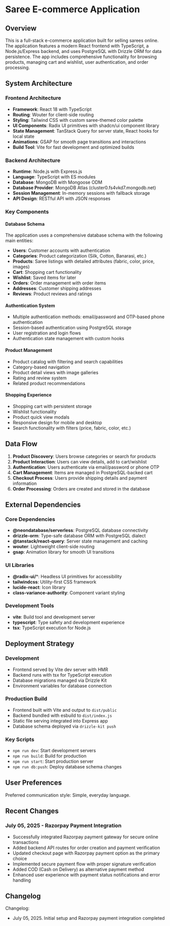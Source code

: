 # Saree E-commerce Application

## Overview

This is a full-stack e-commerce application built for selling sarees online. The application features a modern React frontend with TypeScript, a Node.js/Express backend, and uses PostgreSQL with Drizzle ORM for data persistence. The app includes comprehensive functionality for browsing products, managing cart and wishlist, user authentication, and order processing.

## System Architecture

### Frontend Architecture
- **Framework**: React 18 with TypeScript
- **Routing**: Wouter for client-side routing
- **Styling**: Tailwind CSS with custom saree-themed color palette
- **UI Components**: Radix UI primitives with shadcn/ui component library
- **State Management**: TanStack Query for server state, React hooks for local state
- **Animations**: GSAP for smooth page transitions and interactions
- **Build Tool**: Vite for fast development and optimized builds

### Backend Architecture
- **Runtime**: Node.js with Express.js
- **Language**: TypeScript with ES modules
- **Database**: MongoDB with Mongoose ODM
- **Database Provider**: MongoDB Atlas (cluster0.fs4vkd7.mongodb.net)
- **Session Management**: In-memory sessions with fallback storage
- **API Design**: RESTful API with JSON responses

### Key Components

#### Database Schema
The application uses a comprehensive database schema with the following main entities:
- **Users**: Customer accounts with authentication
- **Categories**: Product categorization (Silk, Cotton, Banarasi, etc.)
- **Products**: Saree listings with detailed attributes (fabric, color, price, images)
- **Cart**: Shopping cart functionality
- **Wishlist**: Saved items for later
- **Orders**: Order management with order items
- **Addresses**: Customer shipping addresses
- **Reviews**: Product reviews and ratings

#### Authentication System
- Multiple authentication methods: email/password and OTP-based phone authentication
- Session-based authentication using PostgreSQL storage
- User registration and login flows
- Authentication state management with custom hooks

#### Product Management
- Product catalog with filtering and search capabilities
- Category-based navigation
- Product detail views with image galleries
- Rating and review system
- Related product recommendations

#### Shopping Experience
- Shopping cart with persistent storage
- Wishlist functionality
- Product quick view modals
- Responsive design for mobile and desktop
- Search functionality with filters (price, fabric, color, etc.)

## Data Flow

1. **Product Discovery**: Users browse categories or search for products
2. **Product Interaction**: Users can view details, add to cart/wishlist
3. **Authentication**: Users authenticate via email/password or phone OTP
4. **Cart Management**: Items are managed in PostgreSQL-backed cart
5. **Checkout Process**: Users provide shipping details and payment information
6. **Order Processing**: Orders are created and stored in the database

## External Dependencies

### Core Dependencies
- **@neondatabase/serverless**: PostgreSQL database connectivity
- **drizzle-orm**: Type-safe database ORM with PostgreSQL dialect
- **@tanstack/react-query**: Server state management and caching
- **wouter**: Lightweight client-side routing
- **gsap**: Animation library for smooth UI transitions

### UI Libraries
- **@radix-ui/***: Headless UI primitives for accessibility
- **tailwindcss**: Utility-first CSS framework
- **lucide-react**: Icon library
- **class-variance-authority**: Component variant styling

### Development Tools
- **vite**: Build tool and development server
- **typescript**: Type safety and development experience
- **tsx**: TypeScript execution for Node.js

## Deployment Strategy

### Development
- Frontend served by Vite dev server with HMR
- Backend runs with tsx for TypeScript execution
- Database migrations managed via Drizzle Kit
- Environment variables for database connection

### Production Build
- Frontend built with Vite and output to `dist/public`
- Backend bundled with esbuild to `dist/index.js`
- Static file serving integrated into Express app
- Database schema deployed via `drizzle-kit push`

### Key Scripts
- `npm run dev`: Start development servers
- `npm run build`: Build for production
- `npm run start`: Start production server
- `npm run db:push`: Deploy database schema changes

## User Preferences

Preferred communication style: Simple, everyday language.

## Recent Changes

### July 05, 2025 - Razorpay Payment Integration
- Successfully integrated Razorpay payment gateway for secure online transactions
- Added backend API routes for order creation and payment verification
- Updated checkout page with Razorpay payment option as the primary choice
- Implemented secure payment flow with proper signature verification
- Added COD (Cash on Delivery) as alternative payment method
- Enhanced user experience with payment status notifications and error handling

## Changelog

Changelog:
- July 05, 2025. Initial setup and Razorpay payment integration completed